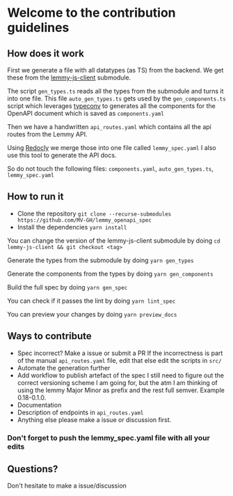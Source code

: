 # Welcome to the contribution guidelines

## How does it work
First we generate a file with all datatypes (as TS) from the backend. We get these from the [lemmy-js-client](https://github.com/LemmyNet/lemmy-js-client) submodule.

The script `gen_types.ts` reads all the types from the submodule and turns it into one file.
This file `auto_gen_types.ts` gets used by the `gen_components.ts` script which leverages [typeconv](https://github.com/grantila/typeconv) 
to generates all the components for the OpenAPI document which is saved as `components.yaml`

Then we have a handwritten `api_routes.yaml` which contains all the api routes from the Lemmy API.

Using [Redocly](https://github.com/Redocly/redocly-cli) we merge those into one file called `lemmy_spec.yaml`
I also use this tool to generate the API docs.

So do not touch the following files: `components.yaml`, `auto_gen_types.ts`, `lemmy_spec.yaml`

## How to run it

- Clone the repository `git clone --recurse-submodules https://github.com/MV-GH/lemmy_openapi_spec`
- Install the dependencies `yarn install`

You can change the version of the lemmy-js-client submodule by doing `cd lemmy-js-client && git checkout <tag>`

Generate the types from the submodule by doing `yarn gen_types`

Generate the components from the types by doing `yarn gen_components`

Build the full spec by doing `yarn gen_spec`

You can check if it passes the lint by doing `yarn lint_spec`

You can preview your changes by doing `yarn preview_docs`

## Ways to contribute
- Spec incorrect? Make a issue or submit a PR
If the incorrectness is part of the manual `api_routes.yaml` file, edit that else edit the scripts in `src/`
- Automate the generation further
- Add workflow to publish artefact of the spec
I still need to figure out the correct versioning scheme I am going for, but the atm I am thinking of using the lemmy Major Minor as prefix and the rest full semver.
Example 0.18-0.1.0.
- Documentation
- Description of endpoints in `api_routes.yaml`
- Anything else please make a issue or discussion first.

### Don't forget to push the lemmy_spec.yaml file with all your edits


## Questions?
Don't hesitate to make a issue/discussion

